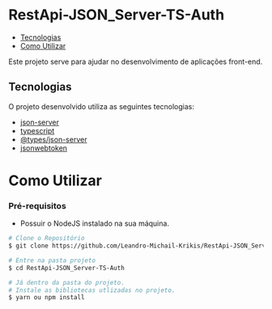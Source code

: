 # RestApi-JSON_Server-TS-Auth

- [Tecnologias](#tech)
- [Como Utilizar](#settings)

<a id="tech"></a>

Este projeto serve para ajudar no desenvolvimento de aplicações front-end.
## Tecnologias

O projeto desenvolvido utiliza as seguintes tecnologias:
- [json-server](https://www.npmjs.com/package/json-server)
- [typescript](https://www.npmjs.com/package/typescript)
- [@types/json-server](https://www.npmjs.com/package/@types/json-server) 
- [jsonwebtoken](https://github.com/kelektiv/node.bcrypt.js/)

<a id="settings"></a>

# Como Utilizar

### **Pré-requisitos**

  - Possuir o NodeJS instalado na sua máquina.

```bash
# Clone o Repositório
$ git clone https://github.com/Leandro-Michail-Krikis/RestApi-JSON_Server-TS-Auth
```

```bash
# Entre na pasta projeto
$ cd RestApi-JSON_Server-TS-Auth
```

```bash
# Já dentro da pasta do projeto.
# Instale as bibliotecas utlizadas no projeto.
$ yarn ou npm install
```

